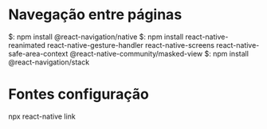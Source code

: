 # Navegação entre páginas
$: npm install @react-navigation/native
$: npm install react-native-reanimated react-native-gesture-handler react-native-screens react-native-safe-area-context @react-native-community/masked-view
$: npm install @react-navigation/stack


# Fontes configuração
npx react-native link
